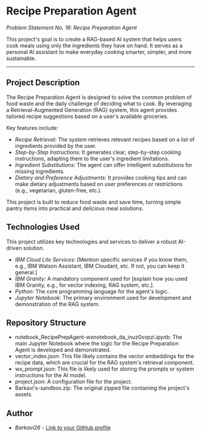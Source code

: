 # Recipe Preparation Agent

*Problem Statement No. 16: Recipe Preparation Agent*

This project's goal is to create a RAG-based AI system that helps users cook meals using only the ingredients they have on hand. It serves as a personal AI assistant to make everyday cooking smarter, simpler, and more sustainable.

---

## Project Description

The Recipe Preparation Agent is designed to solve the common problem of food waste and the daily challenge of deciding what to cook. By leveraging a Retrieval-Augmented Generation (RAG) system, this agent provides tailored recipe suggestions based on a user's available groceries.

Key features include:
* *Recipe Retrieval:* The system retrieves relevant recipes based on a list of ingredients provided by the user.
* *Step-by-Step Instructions:* It generates clear, step-by-step cooking instructions, adapting them to the user's ingredient limitations.
* *Ingredient Substitutions:* The agent can offer intelligent substitutions for missing ingredients.
* *Dietary and Preference Adjustments:* It provides cooking tips and can make dietary adjustments based on user preferences or restrictions (e.g., vegetarian, gluten-free, etc.).

This project is built to reduce food waste and save time, turning simple pantry items into practical and delicious meal solutions.

## Technologies Used

This project utilizes key technologies and services to deliver a robust AI-driven solution.

* *IBM Cloud Lite Services:* [Mention specific services if you know them, e.g., IBM Watson Assistant, IBM Cloudant, etc. If not, you can keep it general.]
* *IBM Granity:* A mandatory component used for [explain how you used IBM Granity, e.g., for vector indexing, RAG system, etc.].
* *Python:* The core programming language for the agent's logic.
* *Jupyter Notebook:* The primary environment used for development and demonstration of the RAG system.

## Repository Structure

* notebook_RecipePrepAgent-wxnotebook_da_inuz0xvpzi.ipynb: The main Jupyter Notebook where the logic for the Recipe Preparation Agent is developed and demonstrated.
* vector_index.json: This file likely contains the vector embeddings for the recipe data, which are crucial for the RAG system's retrieval component.
* wx_prompt.json: This file is likely used for storing the prompts or system instructions for the AI model.
* project.json: A configuration file for the project.
* Barkavi's-sandbox.zip: The original zipped file containing the project's assets.

## Author

* *Barkavi26* - [Link to your GitHub profile](https://github.com/Barkavi26)
